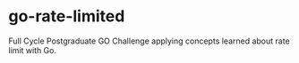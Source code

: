 # go-rate-limited
Full Cycle Postgraduate GO Challenge applying concepts learned about rate limit with Go.
